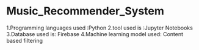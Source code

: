 # Music_Recommender_System
1.Programming languages used :Python
2.tool used is :Jupyter Notebooks
3.Database used is: Firebase
4.Machine learning model used: Content based filtering

